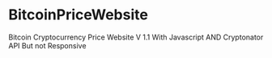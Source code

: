 # BitcoinPriceWebsite

Bitcoin Cryptocurrency Price Website
V 1.1 With Javascript AND Cryptonator API But not Responsive
